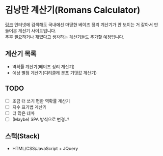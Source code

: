 # 김낭만 계산기(Romans Calculator)

[링크]()
인터넷에 검색해도 국내에선 마땅한 베이즈 정리 계산기가 안 보이는 거 같아서 만들어본 계산기 사이트입니다.  
추후 필요하거나 재밌다고 생각하는 계산기들도 추가할 예정입니다.

## 계산기 목록

-   역확률 계산기(베이즈 정리 계산기)
-   예상 별점 계산기(디리클레 분포 기댓값 계산기)

## TODO

-   [ ] 조금 더 쓰기 편한 역확률 계산기
-   [ ] 지수 표기법 계산기
-   [ ] 더 많은 테마
-   [ ] (Maybe) SPA 방식으로 변경..?

## 스택(Stack)

-   HTML/CSS/JavaScript + JQuery
